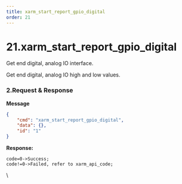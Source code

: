 ```yaml
---
title: xarm_start_report_gpio_digital
order: 21
---
```

# 21.xarm\_start\_report\_gpio\_digital


Get end digital, analog IO interface.

Get end digital, analog IO high and low values.

 

###  2.Request & Response

**Message**




```json
{
    "cmd": "xarm_start_report_gpio_digital",
    "data": {},
    "id": "1"
}
```     



**Response:**     



```
code=0->Success;
code!=0->Failed, refer to xarm_api_code;
```



\










